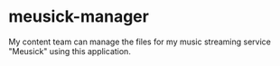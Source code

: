 # meusick-manager
My content team can manage the files for my music streaming service "Meusick" using this application.

